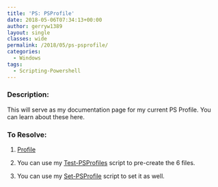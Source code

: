 ```yaml
---
title: 'PS: PSProfile'
date: 2018-05-06T07:34:13+00:00
author: gerryw1389
layout: single
classes: wide
permalink: /2018/05/ps-psprofile/
categories:
  - Windows
tags:
  - Scripting-Powershell
---
```

<!--more-->

### Description:

This will serve as my documentation page for my current PS Profile. You can learn about these here.

### To Resolve:

1. [Profile](https://github.com/gerryw1389/powershell/blob/master/Other/psprofile.ps1)

2. You can use my [Test-PSProfiles](https://github.com/gerryw1389/powershell/blob/master/gwConfiguration/Public/Test-PSProfiles.ps1) script to pre-create the 6 files.

3. You can use my [Set-PSProfile](https://github.com/gerryw1389/powershell/blob/master/gwConfiguration/Public/Set-PSProfile.ps1) script to set it as well.